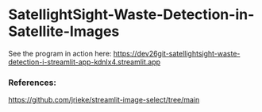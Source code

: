 # SatellightSight-Waste-Detection-in-Satellite-Images

See the program in action here:
https://dev26git-satellightsight-waste-detection-i-streamlit-app-kdnlx4.streamlit.app

### References:
https://github.com/jrieke/streamlit-image-select/tree/main